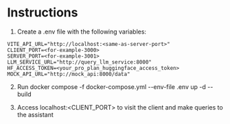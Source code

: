 # Instructions
1. Create a .env file with the following variables:
```
VITE_API_URL="http://localhost:<same-as-server-port>"
CLIENT_PORT=<for-example-3000>
SERVER_PORT=<for-example-3001>
LLM_SERVICE_URL="http://query_llm_service:8000"
HF_ACCESS_TOKEN=<your_pro_plan_huggingface_access_token>
MOCK_API_URL="http://mock_api:8000/data"
```
2. Run docker compose -f docker-compose.yml --env-file .env up -d --build

3. Access localhost:<CLIENT_PORT> to visit the client and make queries to the assistant
